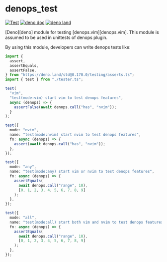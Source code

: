 # denops_test

[![Test](https://github.com/vim-denops/deno-denops-test/actions/workflows/test.yml/badge.svg)](https://github.com/vim-denops/deno-denops-test/actions/workflows/test.yml)
[![deno doc](https://doc.deno.land/badge.svg)](https://doc.deno.land/https/deno.land/x/denops_test/mod.ts)
[![deno land](http://img.shields.io/badge/available%20on-deno.land/x/denops__test-lightgrey.svg?logo=deno)](https://deno.land/x/denops_test)

[Deno][deno] module for testing [denops.vim][denops.vim]. This module is assumed
to be used in unittests of denops plugin.

By using this module, developers can write denops tests like:

```typescript
import {
  assert,
  assertEquals,
  assertFalse,
} from "https://deno.land/std@0.170.0/testing/asserts.ts";
import { test } from "./tester.ts";

test(
  "vim",
  "test(mode:vim) start vim to test denops features",
  async (denops) => {
    assertFalse(await denops.call("has", "nvim"));
  }
);

test({
  mode: "nvim",
  name: "test(mode:nvim) start nvim to test denops features",
  fn: async (denops) => {
    assert(await denops.call("has", "nvim"));
  },
});

test({
  mode: "any",
  name: "test(mode:any) start vim or nvim to test denops features",
  fn: async (denops) => {
    assertEquals(
      await denops.call("range", 10),
      [0, 1, 2, 3, 4, 5, 6, 7, 8, 9]
    );
  },
});

test({
  mode: "all",
  name: "test(mode:all) start both vim and nvim to test denops features",
  fn: async (denops) => {
    assertEquals(
      await denops.call("range", 10),
      [0, 1, 2, 3, 4, 5, 6, 7, 8, 9]
    );
  },
});
```
